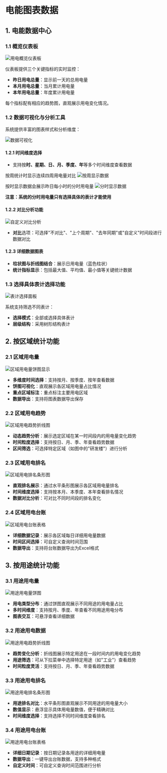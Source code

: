 # 电能图表数据

## 1. 电能数据中心

### 1.1 概览仪表板

![用电概览仪表板](/电能图表数据/概览仪表板.png)

仪表板提供三个关键指标的实时监控：
- **昨日用电总量**：显示前一天的总用电量
- **本月用电总量**：当月累计用电量
- **本年用电总量**：年度累计用电量

每个指标配有相应的趋势图，直观展示用电变化情况。

### 1.2 数据可视化与分析工具

系统提供丰富的图表样式和分析维度：

![数据可视化](/电能图表数据/数据可视化.png)

#### 1.2.1 时间维度选择
- 支持按**时、星期、日、月、季度、年**等多个时间维度查看数据

按周统计时显示连续四周用电量对比
![按周显示数据](/电能图表数据/按周显示数据.png)

按时显示数据会展示昨日每小时的分时用电量
![分时显示数据](/电能图表数据/分时用电量.png)

**注意：系统的分时用电量只有选择具体的表计才能使用**

#### 1.2.2 对比分析功能
![自定义对比分析](/电能图表数据/自定义对比数据.png)
- **对比**选项：可选择"不对比"、"上个周期"、"去年同期"或"自定义"时间段进行数据对比

#### 1.2.3 详细数据图表
- **柱状图与折线图结合**：展示日用电量（蓝色柱状）
- **统计指标显示**：包括最大值、平均值、最小值等关键统计数据

### 1.3 选择具体表计选择功能

![表计选择面板](/电能图表数据/表计选择面板.png)

系统支持筛选不同表计：
- **选择模式**：全部或选择具体表计
- **层级结构**：采用树形结构表计

## 2. 按区域统计功能

### 2.1 区域用电量

![区域用电量饼图显示](/电能图表数据/区域用电量饼图.png)

- **多维度时间选择**：支持按月、按季度、按年查看数据
- **饼图可视化**：直观展示各区域用电量占比情况
- **重点区域标注**：重点标注主要用电区域
- **数据导出**：支持将图表数据导出保存

### 2.2 区域用电趋势

![区域用电趋势折线图](/电能图表数据/区域用电趋势图.png)

- **动态趋势分析**：展示选定区域在某一时间段内的用电量变化趋势
- **时间粒度选择**：支持按日、月、季、年查看趋势数据
- **区间筛选**：可选择特定区域（如图中的"研发楼"）进行分析

### 2.3 区域用电排名

![区域用电排名条形图](/电能图表数据/区域用电排名图.png)

- **直观排名展示**：通过水平条形图展示各区域用电量排名
- **时间维度选择**：支持按本月、本季度、本年查看排名情况
- **数据对比分析**：可对比不同时间段的排名变化

### 2.4 区域用电台账

![区域用电台账表格](/电能图表数据/区域用电台账表.png)

- **详细数据记录**：展示各区域每日详细用电量数据
- **时间区间选择**：可自定义查询时间范围
- **数据导出**：支持将台账数据导出为Excel格式

## 3. 按用途统计功能

### 3.1 用途用电量

![用途用电量饼图](/电能图表数据/用途用电量饼图.png)

- **用电类型分布**：通过饼图直观展示不同用途的用电量占比
- **多时间维度**：支持按月、季度、年查看不同用途用电分布
- **图表交互**：可悬浮查看详细数据

### 3.2 用途用电数据

![用途用电趋势折线图](/电能图表数据/用途用电趋势图.png)

- **趋势变化分析**：折线图展示特定用途在一段时间内的用电变化趋势
- **用途筛选**：可从下拉菜单中选择特定用途（如"工业"）查看趋势
- **时间粒度灵活**：支持按日、月、季、年查看趋势数据

### 3.3 用途用电排名

![用途用电排名条形图](/电能图表数据/用途用电排名图.png)

- **用途排名对比**：水平条形图直观展示不同用途的用电量大小
- **数值显示**：悬浮显示具体用电量数值，便于精确对比
- **时间维度选择**：支持选择不同时间维度查看排名

### 3.4 用途用电台账

![用途用电台账表格](/电能图表数据/用途用电台账表.png)

- **详细日期记录**：按日期记录各用途的详细用电量
- **数据导出**：一键导出台账数据，支持多种格式
- **自定义时间**：可自定义查询时间范围进行分析

